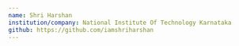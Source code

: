 ```yaml
---
name: Shri Harshan
institution/company: National Institute Of Technology Karnataka
github: https://github.com/iamshriharshan
---
```

